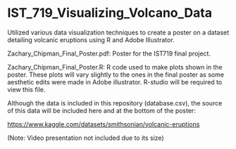 # IST_719_Visualizing_Volcano_Data

Utilized various data visualization techniques to create a poster on a dataset detailing volcanic eruptions using R and Adobe Illustrator. 

Zachary_Chipman_Final_Poster.pdf: Poster for the IST719 final project.

Zachary_Chipman_Final_Poster.R: R code used to make plots shown in the poster. These plots will vary slightly to the ones in the final poster as some aesthetic edits were made in Adobe illustrator. R-studio will be required to view this file.

Although the data is included in this repository (database.csv), the source of this data will be included here and at the bottom of the poster: 

https://www.kaggle.com/datasets/smithsonian/volcanic-eruptions

(Note: Video presentation not included due to its size)
